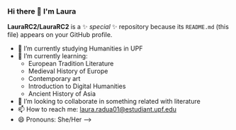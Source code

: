 ### Hi there 👋 I'm Laura

**LauraRC2/LauraRC2** is a ✨ _special_ ✨ repository because its `README.md` (this file) appears on your GitHub profile.

- 🔭 I’m currently studying Humanities in UPF
- 🌱 I’m currently learning:
    - European Tradition Literature
    - Medieval History of Europe
    - Contemporary art
    - Introduction to Digital Humanities
    - Ancient History of Asia
- 👯 I’m looking to collaborate in something related with literature
- 📫 How to reach me: laura.radua01@estudiant.upf.edu 
- 😄 Pronouns: She/Her
-->
